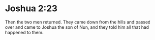 # Joshua 2:23

Then the two men returned. They came down from the hills and passed over and came to Joshua the son of Nun, and they told him all that had happened to them.

